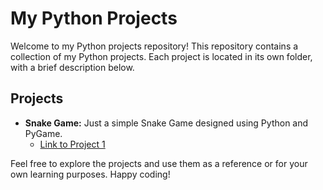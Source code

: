 # My Python Projects

Welcome to my Python projects repository! This repository contains a collection of my Python projects. Each project is located in its own folder, with a brief description below.

## Projects

- **Snake Game:** Just a simple Snake Game designed using Python and PyGame.
  - [Link to Project 1](https://github.com/AdhilAshraf12/PythonProjects/tree/main/SnakeGame)
  
Feel free to explore the projects and use them as a reference or for your own learning purposes. Happy coding!
